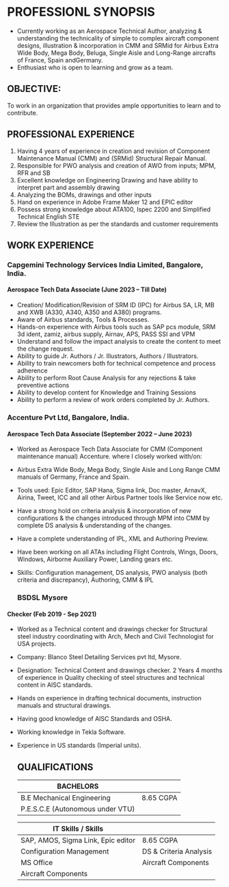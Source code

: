 # PROFESSIONL SYNOPSIS
* Currently working as an Aerospace Technical Author, analyzing & understanding the technicality of
simple to complex aircraft component designs, illustration & incorporation in CMM and SRMid for Airbus
Extra Wide Body, Mega Body, Beluga, Single Aisle and Long-Range aircrafts of France, Spain andGermany.
* Enthusiast who is open to learning and grow as a team.

## OBJECTIVE:
To work in an organization that provides ample opportunities to learn and to contribute.

## PROFESSIONAL EXPERIENCE
1. Having 4 years of experience in creation and revision of Component Maintenance Manual (CMM) and
(SRMid) Structural Repair Manual.
2. Responsible for PWO analysis and creation of AWO from inputs; MPM, RFR and SB
3. Excellent knowledge on Engineering Drawing and have ability to interpret part and assembly drawing
4. Analyzing the BOMs, drawings and other inputs
5. Hand on experience in Adobe Frame Maker 12 and EPIC editor
6. Possess strong knowledge about ATA100, Ispec 2200 and Simplified Technical English STE
7. Review the Illustration as per the standards and customer requirements

## WORK EXPERIENCE

### Capgemini Technology Services India Limited, Bangalore, India.
#### Aerospace Tech Data Associate (June 2023 – Till Date)
* Creation/ Modification/Revision of SRM ID (IPC) for Airbus SA, LR, MB and XWB (A330, A340, A350
and A380) programs.
* Aware of Airbus standards, Tools & Processes.
* Hands-on experience with Airbus tools such as SAP pcs module, SRM 3d ident, zamiz, airbus supply,
  Airnav, APS, PASS SSI and VPM
* Understand and follow the impact analysis to create the content to meet the change request.
* Ability to guide Jr. Authors / Jr. Illustrators, Authors / Illustrators.
* Ability to train newcomers both for technical competence and process adherence
* Ability to perform Root Cause Analysis for any rejections & take preventive actions
* Ability to develop content for Knowledge and Training Sessions
* Ability to perform a review of work orders completed by Jr. Authors.

 ### Accenture Pvt Ltd, Bangalore, India.
#### Aerospace Tech Data Associate (September 2022 – June 2023)
* Worked as Aerospace Tech Data Associate for CMM (Component maintenance manual)
  Accenture. where I closely worked with/on:
* Airbus Extra Wide Body, Mega Body, Single Aisle and Long Range CMM manuals of Germany,
  France and Spain.
* Tools used: Epic Editor, SAP Hana, Sigma link, Doc master, ArnavX, Airina, Tweet, ICC and all
  other Airbus Partner tools like Service now etc.
* Have a strong hold on criteria analysis & incorporation of new configurations & the changes
  introduced through MPM into CMM by complete DS analysis & understanding of the changes.
* Have a complete understanding of IPL, XML and Authoring Preview.
* Have been working on all ATAs including Flight Controls, Wings, Doors, Windows, Airborne
  Auxiliary Power, Landing gears etc.
* Skills: Configuration management, DS analysis, PWO analysis (both criteria and discrepancy),
  Authoring, CMM & IPL

  ### BSDSL Mysore
 #### Checker (Feb 2019 - Sep 2021)
* Worked as a Technical content and drawings checker for Structural steel industry coordinating with
  Arch, Mech and Civil Technologist for USA projects.
* Company: Blanco Steel Detailing Services pvt ltd, Mysore.
* Designation: Technical Content and drawings checker.
  2 Years 4 months of experience in Quality checking of steel structures and technical content in AISC
  standards.
* Hands on experience in drafting technical documents, instruction manuals and structural drawings.
* Having good knowledge of AISC Standards and OSHA.
* Working knowledge in Tekla Software.
* Experience in US standards (Imperial units).

  ## QUALIFICATIONS
  
  | BACHELORS   | |
  | -------- | ------- |
  | B.E Mechanical Engineering    | 8.65 CGPA |
  | P.E.S.C.E (Autonomous under VTU)  |

   
  | IT Skills / Skills  | |
  | -------- | ------- |
  | SAP, AMOS, Sigma Link, Epic editor  | 8.65 CGPA |
  | Configuration Management  | DS & Criteria Analysis |
  | MS Office | Aircraft Components|
  | Aircraft Components |


